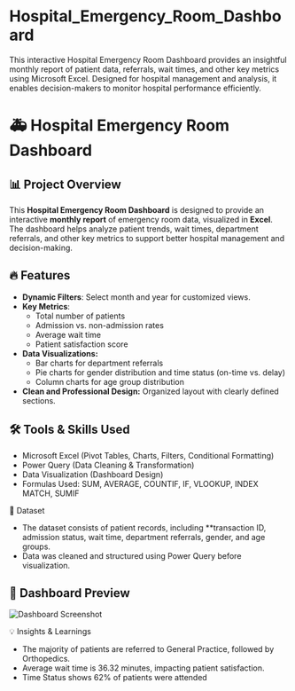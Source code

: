 # Hospital_Emergency_Room_Dashboard
 This interactive Hospital Emergency Room Dashboard provides an insightful monthly report of patient data, referrals, wait times, and other key metrics using Microsoft Excel. Designed for hospital management and analysis, it enables decision-makers to monitor hospital performance efficiently.
 # 🚑 Hospital Emergency Room Dashboard

## 📊 Project Overview
This **Hospital Emergency Room Dashboard** is designed to provide an interactive **monthly report** of emergency room data, visualized in **Excel**. The dashboard helps analyze patient trends, wait times, department referrals, and other key metrics to support better hospital management and decision-making.

## 🔥 Features
- **Dynamic Filters**: Select month and year for customized views.
- **Key Metrics**:
  - Total number of patients
  - Admission vs. non-admission rates
  - Average wait time
  - Patient satisfaction score
- **Data Visualizations:**
  - Bar charts for department referrals
  - Pie charts for gender distribution and time status (on-time vs. delay)
  - Column charts for age group distribution
- **Clean and Professional Design:** Organized layout with clearly defined sections.

## 🛠️ Tools & Skills Used
- Microsoft Excel (Pivot Tables, Charts, Filters, Conditional Formatting)
- Power Query (Data Cleaning & Transformation)
- Data Visualization (Dashboard Design)
- Formulas Used: SUM, AVERAGE, COUNTIF, IF, VLOOKUP, INDEX MATCH, SUMIF

 📂 Dataset
- The dataset consists of patient records, including **transaction ID, admission status, wait time, department referrals, gender, and age groups.
- Data was cleaned and structured using Power Query before visualization.

## 📸 Dashboard Preview
![Dashboard Screenshot]()

💡 Insights & Learnings
- The majority of patients are referred to General Practice, followed by Orthopedics.
- Average wait time is 36.32 minutes, impacting patient satisfaction.
- Time Status shows 62% of patients were attended

